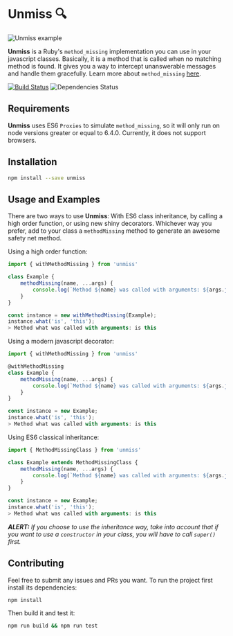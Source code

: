 # Unmiss 🔍

![Unmiss example](http://i.cubeupload.com/SISDqK.png)

**Unmiss** is a Ruby's `method_missing` implementation you can use in your javascript classes. Basically, it is a method that is called when no matching method is found. It gives you a way to intercept unanswerable messages and handle them gracefully. Learn more about `method_missing` [here](http://rubylearning.com/satishtalim/ruby_method_missing.html).

[![Build Status](https://travis-ci.org/ramadis/unmiss.svg?branch=master)](https://travis-ci.org/ramadis/unmiss)
![Dependencies Status](https://david-dm.org/ramadis/unmiss.svg)
## Requirements
**Unmiss** uses ES6 `Proxies` to simulate `method_missing`, so it will only run on node versions greater or equal to 6.4.0. Currently, it does not support browsers.

## Installation

```bash
npm install --save unmiss
```

## Usage and Examples

There are two ways to use **Unmiss**: With ES6 class inheritance, by calling a high order function, or using new shiny decorators. Whichever way you prefer, add to your class a `methodMissing` method to generate an awesome safety net method.

Using a high order function:
```js
import { withMethodMissing } from 'unmiss'

class Example {
    methodMissing(name, ...args) {
        console.log(`Method ${name} was called with arguments: ${args.join(' ')}`);
    }
}

const instance = new withMethodMissing(Example);
instance.what('is', 'this');
> Method what was called with arguments: is this
```

Using a modern javascript decorator:
```js
import { withMethodMissing } from 'unmiss'

@withMethodMissing
class Example {
    methodMissing(name, ...args) {
        console.log(`Method ${name} was called with arguments: ${args.join(' ')}`);
    }
}

const instance = new Example;
instance.what('is', 'this');
> Method what was called with arguments: is this
```

Using ES6 classical inheritance:
```js
import { MethodMissingClass } from 'unmiss'

class Example extends MethodMissingClass {
    methodMissing(name, ...args) {
        console.log(`Method ${name} was called with arguments: ${args.join(' ')}`);
    }
}

const instance = new Example;
instance.what('is', 'this');
> Method what was called with arguments: is this
```
***ALERT:** If you choose to use the inheritance way, take into account that if you want to use a `constructor` in your class, you will have to call `super()` first.*

## Contributing

Feel free to submit any issues and PRs you want. To run the project first install its dependencies:

```sh
npm install
```

Then build it and test it:

```sh
npm run build && npm run test
```
